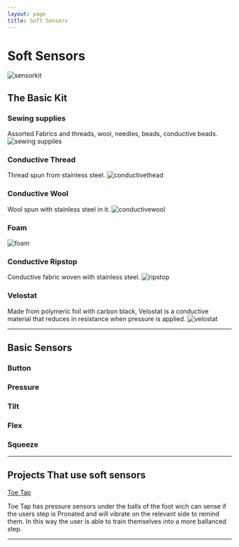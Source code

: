 ```yaml
---
layout: page
title: Soft Sensors
---
```


# Soft Sensors

![sensorkit](img/softsensors/sensorkit.jpg)
  
  
## The Basic Kit  
  
  
### Sewing supplies
Assorted Fabrics and threads, wool, needles, beads, conductive beads.
![sewing suppiles](img/softsensors/sewingsupplies.jpg)
  
### Conductive Thread  
Thread spun from stainless steel.
![conductivethead](img/softsensors/conductivethead.jpg)
  
### Conductive Wool  
Wool spun with stainless steel in it.
![conductivewool](img/softsensors/conductivewool.jpg)
  
### Foam
![foam](img/softsensors/foam.jpg)
  
### Conductive Ripstop
Conductive fabric woven with stainless steel.
![ripstop](img/softsensors/ripstop.jpg)
  
### Velostat
Made from polymeric foil with carbon black, Velostat is a conductive material that reduces in resistance when pressure is applied. 
![velostat](img/softsensors/velostat.jpg)
  
***
  
## Basic Sensors 

### Button
  
### Pressure

### Tilt

### Flex

### Squeeze
  
***
  
## Projects That use soft sensors
  
[Toe Tap](https://www.tumblr.com/blog/interaction-and-interface)  

Toe Tap has pressure sensors under the balls of the foot wich can sense if the users step is Pronated and will vibrate on the relevant side to remind them. In this way the user is able to train themselves into a more ballanced step.
  
***
  
